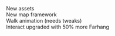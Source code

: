 New assets
<br>
New map framework
<br>
Walk animation (needs tweaks)
<br>
Interact upgraded with 50% more Farhang
